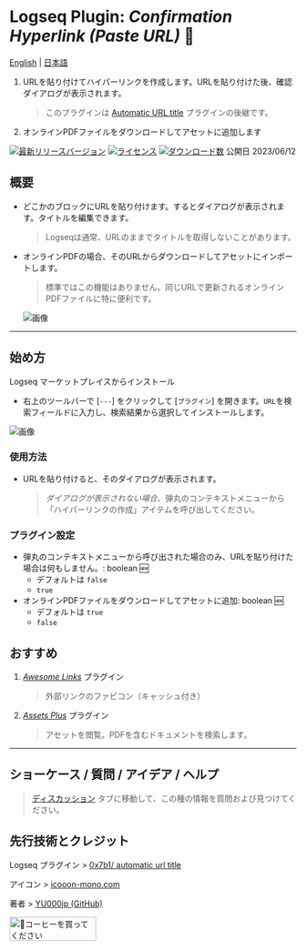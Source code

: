 # Logseq Plugin: *Confirmation Hyperlink (Paste URL)* 🔗

[English](https://github.com/YU000jp/logseq-plugin-confirmation-hyperlink) | [日本語](https://github.com/YU000jp/logseq-plugin-confirmation-hyperlink/blob/main/readme.ja.md)

1. URLを貼り付けてハイパーリンクを作成します。URLを貼り付けた後、確認ダイアログが表示されます。
   > このプラグインは [Automatic URL title](https://github.com/0x7b1/logseq-plugin-automatic-url-title) プラグインの後継です。
2. オンラインPDFファイルをダウンロードしてアセットに追加します

[![最新リリースバージョン](https://img.shields.io/github/v/release/YU000jp/logseq-plugin-confirmation-hyperlink)](https://github.com/YU000jp/logseq-plugin-confirmation-hyperlink/releases)
[![ライセンス](https://img.shields.io/github/license/YU000jp/logseq-plugin-confirmation-hyperlink?color=blue)](https://github.com/YU000jp/logseq-plugin-confirmation-hyperlink/LICENSE)
[![ダウンロード数](https://img.shields.io/github/downloads/YU000jp/logseq-plugin-confirmation-hyperlink/total.svg)](https://github.com/YU000jp/logseq-plugin-confirmation-hyperlink/releases)
 公開日 2023/06/12

## 概要

- どこかのブロックにURLを貼り付けます。するとダイアログが表示されます。タイトルを編集できます。
   > Logseqは通常、URLのままでタイトルを取得しないことがあります。
- オンラインPDFの場合、そのURLからダウンロードしてアセットにインポートします。
   > 標準ではこの機能はありません。同じURLで更新されるオンラインPDFファイルに特に便利です。

   ![画像](https://github.com/YU000jp/logseq-plugin-confirmation-hyperlink/assets/111847207/e4ca591a-b6bb-4077-bd5d-4e42b184cb53)

---

## 始め方

Logseq マーケットプレイスからインストール
  - 右上のツールバーで [`---`] をクリックして [`プラグイン`] を開きます。`URL`を検索フィールドに入力し、検索結果から選択してインストールします。

   ![画像](https://github.com/YU000jp/logseq-plugin-confirmation-hyperlink/assets/111847207/ed931a9d-5c67-4a4a-9286-7069b2680d6c)

### 使用方法

  - URLを貼り付けると、そのダイアログが表示されます。
     > *ダイアログが表示されない場合*、弾丸のコンテキストメニューから「ハイパーリンクの作成」アイテムを呼び出してください。

### プラグイン設定

- 弾丸のコンテキストメニューから呼び出された場合のみ、URLを貼り付けた場合は何もしません。: boolean 🆕
  - デフォルトは `false`
  - `true`
- オンラインPDFファイルをダウンロードしてアセットに追加: boolean 🆕
  - デフォルトは `true`
  - `false`

## おすすめ

1. *[Awesome Links](https://github.com/yoyurec/logseq-awesome-links)* プラグイン
   > 外部リンクのファビコン（キャッシュ付き）
1. *[Assets Plus](https://github.com/xyhp915/logseq-assets-plus/)* プラグイン
   > アセットを閲覧。PDFを含むドキュメントを検索します。

---

## ショーケース / 質問 / アイデア / ヘルプ

> [ディスカッション](https://github.com/YU000jp/logseq-plugin-confirmation-hyperlink/discussions) タブに移動して、この種の情報を質問および見つけてください。

## 先行技術とクレジット

Logseq プラグイン > [0x7b1/ automatic url title](https://github.com/0x7b1/logseq-plugin-automatic-url-title)

アイコン > [icooon-mono.com](https://icooon-mono.com/11386-%e3%82%a4%e3%83%b3%e3%82%bf%e3%83%bc%e3%83%8d%e3%83%83%e3%83%88%e3%81%ae%e3%82%a2%e3%82%a4%e3%82%b33/)

著者 > [YU000jp (GitHub)](https://github.com/YU000jp)

<a href="https://www.buymeacoffee.com/yu000japan" target="_blank"><img src="https://cdn.buymeacoffee.com/buttons/v2/default-violet.png" alt="🍌コーヒーを買ってください" style="height: 42px;width: 152px" ></a>
